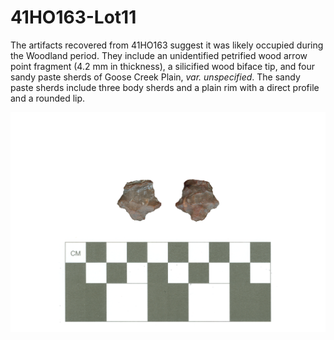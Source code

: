 # 41HO163-Lot11

The artifacts recovered from 41HO163 suggest it was likely occupied during the Woodland period. They include an unidentified petrified wood arrow point fragment (4.2 mm in thickness), a silicified wood biface tip, and four sandy paste sherds of Goose Creek Plain, _var. unspecified_. The sandy paste sherds include three body sherds and a plain rim with a direct profile and a rounded lip.

![](../../img/41HO163-Lot11.png)
